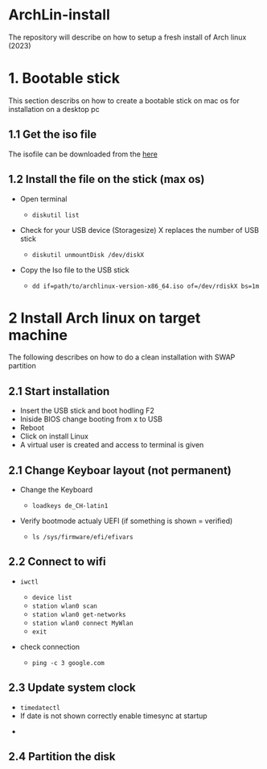 # ArchLin-install
The repository will describe on how to setup a fresh install of Arch linux (2023)

# 1. Bootable stick
This section describs on how to create a bootable stick on mac os for installation on a desktop pc

## 1.1 Get the iso file
The isofile can be downloaded from the [here](https://archlinux.org/download/ "here title")

## 1.2 Install the file on the stick (max os)
- Open terminal
  - ```diskutil list```

- Check for your USB device (Storagesize) X replaces the number of USB stick
  - ``` diskutil unmountDisk /dev/diskX ```

- Copy the Iso file to the USB stick
  - ``` dd if=path/to/archlinux-version-x86_64.iso of=/dev/rdiskX bs=1m ``` 

# 2 Install Arch linux on target machine
The following describes on how to do a clean installation with SWAP partition

## 2.1 Start installation
- Insert the USB stick and boot hodling F2
- Iniside BIOS change booting from x to USB
- Reboot
- Click on install Linux
- A virtual user is created and access to terminal is given

## 2.1 Change Keyboar layout (not permanent)
- Change the Keyboard
  - ``` loadkeys de_CH-latin1 ```

- Verify bootmode actualy UEFI (if something is shown = verified)
  - ``` ls /sys/firmware/efi/efivars ```

## 2.2 Connect to wifi
- ``` iwctl ```
  - ``` device list ```
  - ``` station wlan0 scan ```
  - ``` station wlan0 get-networks ```
  - ``` station wlan0 connect MyWlan ```
  - ``` exit ```

- check connection
  - ``` ping -c 3 google.com ```

## 2.3 Update system clock
- ``` timedatectl ```
- If date is not shown correctly enable timesync at startup
- ``` systemctl start systemd-timesyncd.service

## 2.4 Partition the disk

